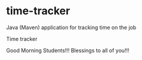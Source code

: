 # time-tracker
Java (Maven) application for tracking time on the job

Time tracker

Good Morning Students!!!
Blessings to all of you!!!

